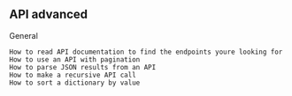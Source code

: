 ## API advanced

General

    How to read API documentation to find the endpoints youre looking for
    How to use an API with pagination
    How to parse JSON results from an API
    How to make a recursive API call
    How to sort a dictionary by value
